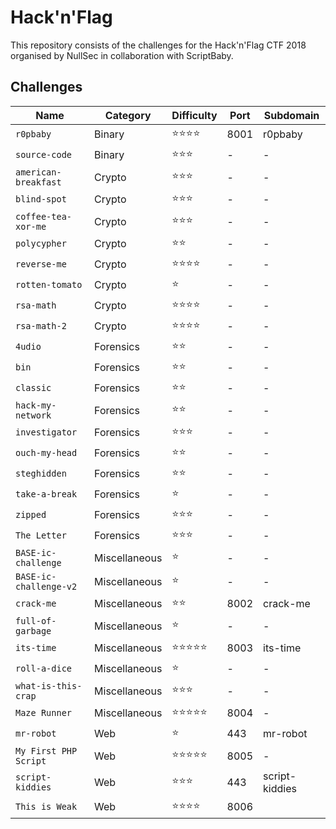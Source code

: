 # Hack'n'Flag

This repository consists of the challenges for the Hack'n'Flag CTF 2018 organised by NullSec in collaboration with ScriptBaby.

## Challenges

| Name                   | Category      | Difficulty | Port | Subdomain      |
| ---------------------- | ------------- | ---------- | ---- | -------------- |
| `r0pbaby`              | Binary        | ⭐️⭐️⭐️⭐️   | 8001 | r0pbaby        |
| `source-code`          | Binary        | ⭐️⭐️⭐️     | -    | -              |
| `american-breakfast`   | Crypto        | ⭐️⭐️⭐️     | -    | -              |
| `blind-spot`           | Crypto        | ⭐️⭐️⭐️     | -    | -              |
| `coffee-tea-xor-me`    | Crypto        | ⭐️⭐️⭐️     | -    | -              |
| `polycypher`           | Crypto        | ⭐️⭐️       | -    | -              |
| `reverse-me`           | Crypto        | ⭐️⭐️⭐️⭐️   | -    | -              |
| `rotten-tomato`        | Crypto        | ⭐️         | -    | -              |
| `rsa-math`             | Crypto        | ⭐️⭐️⭐️⭐️   | -    | -              |
| `rsa-math-2`           | Crypto        | ⭐️⭐️⭐️⭐️   | -    | -              |
| `4udio`                | Forensics     | ⭐️⭐️       | -    | -              |
| `bin`                  | Forensics     | ⭐️⭐️       | -    | -              |
| `classic`              | Forensics     | ⭐️⭐️       | -    | -              |
| `hack-my-network`      | Forensics     | ⭐️⭐️       | -    | -              |
| `investigator`         | Forensics     | ⭐️⭐️⭐️     | -    | -              |
| `ouch-my-head`         | Forensics     | ⭐️⭐️       | -    | -              |
| `steghidden`           | Forensics     | ⭐️⭐️       | -    | -              |
| `take-a-break`         | Forensics     | ⭐️         | -    | -              |
| `zipped`               | Forensics     | ⭐️⭐️⭐️     | -    | -              |
| `The Letter`           | Forensics     | ⭐️⭐️⭐️     | -    | -              |
| `BASE-ic-challenge`    | Miscellaneous | ⭐️         | -    | -              |
| `BASE-ic-challenge-v2` | Miscellaneous | ⭐️         | -    | -              |
| `crack-me`             | Miscellaneous | ⭐️⭐️       | 8002 | crack-me       |
| `full-of-garbage`      | Miscellaneous | ⭐️         | -    | -              |
| `its-time`             | Miscellaneous | ⭐️⭐️⭐️⭐️⭐️ | 8003 | its-time       |
| `roll-a-dice`          | Miscellaneous | ⭐️         | -    | -              |
| `what-is-this-crap`    | Miscellaneous | ⭐️⭐️⭐️     | -    | -              |
| `Maze Runner`          | Miscellaneous | ⭐️⭐️⭐️⭐️⭐️ | 8004 | -              |
| `mr-robot`             | Web           | ⭐️         | 443  | mr-robot       |
| `My First PHP Script`  | Web           | ⭐️⭐️⭐️⭐️⭐️ | 8005 | -              |
| `script-kiddies`       | Web           | ⭐️⭐️⭐️     | 443  | script-kiddies |
| `This is Weak`         | Web           | ⭐️⭐️⭐️⭐️   | 8006 |                |
